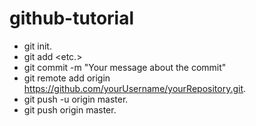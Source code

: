 # github-tutorial
- git init.
- git add <folder1> <folder2> <etc.>
- git commit -m "Your message about the commit"
- git remote add origin https://github.com/yourUsername/yourRepository.git.
- git push -u origin master.
- git push origin master.
